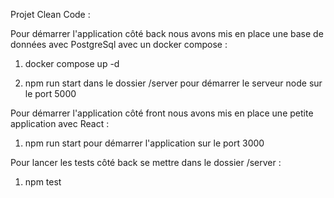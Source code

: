 Projet Clean Code :

Pour démarrer l'application côté back nous avons mis en place une base de données avec PostgreSql avec un docker compose :

1. docker compose up -d

2. npm run start dans le dossier /server pour démarrer le serveur node sur le port 5000

Pour démarrer l'application côté front nous avons mis en place une petite application avec React :

1.  npm run start pour démarrer l'application sur le port 3000

Pour lancer les tests côté back se mettre dans le dossier /server :

1. npm test



